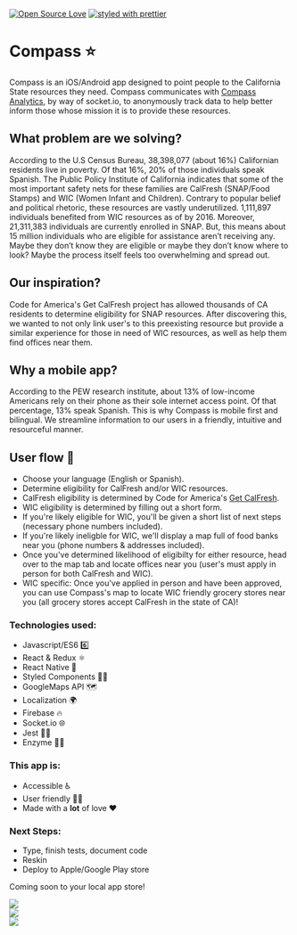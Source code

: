 [![Open Source Love](https://badges.frapsoft.com/os/v1/open-source.svg?v=103)](https://github.com/ellerbrock/open-source-badges/)
[![styled with prettier](https://img.shields.io/badge/styled_with-prettier-ff69b4.svg)](https://github.com/prettier/prettier)

# Compass ⭐
Compass is an iOS/Android app designed to point people to the California State resources they need. Compass communicates with [Compass Analytics](https://www.github.com/kornershop/Compass-Analytics), by way of socket.io, to anonymously track data to help better inform those whose mission it is to provide these resources.

## What problem are we solving?
According to the U.S Census Bureau, 38,398,077 (about 16%) Californian residents live in poverty. Of that 16%, 20% of those individuals speak Spanish. The Public Policy Institute of California indicates that some of the most important safety nets for these families are CalFresh (SNAP/Food Stamps) and WIC (Women Infant and Children). Contrary to popular belief and political rhetoric, these resources are vastly underutilized. 1,111,897 individuals benefited from WIC resources as of by 2016. Moreover, 21,311,383 individuals are currently enrolled in SNAP. But, this means about 15 million individuals who are eligible for assistance aren’t receiving any. Maybe they don’t know they are eligible or maybe they don’t know where to look? Maybe the process itself feels too overwhelming and spread out. 

## Our inspiration?
Code for America's Get CalFresh project has allowed thousands of CA residents to determine eligibility for SNAP resources. After discovering this, we wanted to not only link user's to this preexisting resource but provide a similar experience for those in need of WIC resources, as well as help them find offices near them.

## Why a mobile app? 
According to the PEW research institute, about 13% of low-income Americans rely on their phone as their sole internet access point. Of that percentage, 13% speak Spanish. This is why Compass is mobile first and bilingual. We streamline information to our users in a friendly, intuitive and resourceful manner.

## User flow 🌊
* Choose your language (English or Spanish).
* Determine eligibility for CalFresh and/or WIC resources.
* CalFresh eligibility is determined by Code for America's [Get CalFresh](https://www.getcalfresh.org/).
* WIC eligibility is determined by filling out a short form.
* If you're likely eligible for WIC, you'll be given a short list of next steps (necessary phone numbers included).
* If you're likely ineligble for WIC, we'll display a map full of food banks near you (phone numbers & addresses included).
* Once you've determined likelihood of eligibilty for either resource, head over to the map tab and locate offices near you (user's must apply in person for both CalFresh and WIC).
* WIC specific: Once you've applied in person and have been approved, you can use Compass's map to locate WIC friendly grocery stores near you (all grocery stores accept CalFresh in the state of CA)! 

### Technologies used:
* Javascript/ES6 6️⃣
* React & Redux ⚛️
* React Native 📱
* Styled Components 💅🏼
* GoogleMaps API 🗺️
* Localization 🌍
* Firebase 🔥
* Socket.io 🌐
* Jest 🤹‍♀️
* Enzyme 👩‍🔬

### This app is:
* Accessible ♿️
* User friendly 🤳🏽
* Made with a **lot** of love ❤️

### Next Steps:
* Type, finish tests, document code
* Reskin
* Deploy to Apple/Google Play store

Coming soon to your local app store!

![](https://j.gifs.com/qjgElD.gif)
<br>
![](https://j.gifs.com/X6y6Jk.gif)
<br>
![](https://j.gifs.com/3lzl5n.gif)

